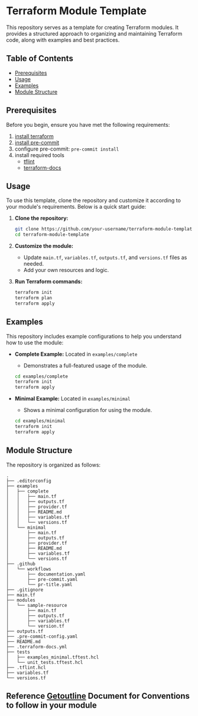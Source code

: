 # Terraform Module Template

This repository serves as a template for creating Terraform modules. It provides a structured approach to organizing and maintaining Terraform code, along with examples and best practices.

## Table of Contents

- [Prerequisites](#prerequisites)
- [Usage](#usage)
- [Examples](#examples)
- [Module Structure](#module-structure)

## Prerequisites

Before you begin, ensure you have met the following requirements:

1. [install terraform](https://developer.hashicorp.com/terraform/tutorials/aws-get-started/install-cli)
2. [install pre-commit](https://pre-commit.com/#install)
3. configure pre-commit: `pre-commit install`
4. install required tools
   - [tflint](https://github.com/terraform-linters/tflint)
   - [terraform-docs](https://github.com/terraform-docs/terraform-docs)

## Usage

To use this template, clone the repository and customize it according to your module's requirements. Below is a quick start guide:

1. **Clone the repository:**

   ```sh
   git clone https://github.com/your-username/terraform-module-template.git
   cd terraform-module-template
   ```
2. **Customize the module:**

   - Update `main.tf`, `variables.tf`, `outputs.tf`, and `versions.tf` files as needed.
   - Add your own resources and logic.
3. **Run Terraform commands:**

   ```sh
   terraform init
   terraform plan
   terraform apply
   ```

## Examples

This repository includes example configurations to help you understand how to use the module:

- **Complete Example:** Located in `examples/complete`

  - Demonstrates a full-featured usage of the module.

  ```sh
  cd examples/complete
  terraform init
  terraform apply
  ```
- **Minimal Example:** Located in `examples/minimal`

  - Shows a minimal configuration for using the module.

  ```sh
  cd examples/minimal
  terraform init
  terraform apply
  ```

## Module Structure

The repository is organized as follows:

```plaintext
.
├── .editorconfig
├── examples
│   ├── complete
│   │   ├── main.tf
│   │   ├── outputs.tf
│   │   ├── provider.tf
│   │   ├── README.md
│   │   ├── variables.tf
│   │   └── versions.tf
│   └── minimal
│       ├── main.tf
│       ├── outputs.tf
│       ├── provider.tf
│       ├── README.md
│       ├── variables.tf
│       └── versions.tf
├── .github
│   └── workflows
│       ├── documentation.yaml
│       ├── pre-commit.yaml
│       └── pr-title.yaml
├── .gitignore
├── main.tf
├── modules
│   └── sample-resource
│       ├── main.tf
│       ├── outputs.tf
│       ├── variables.tf
│       └── version.tf
├── outputs.tf
├── .pre-commit-config.yaml
├── README.md
├── .terraform-docs.yml
├── tests
│   ├── examples_minimal.tftest.hcl
│   └── unit_tests.tftest.hcl
├── .tflint.hcl
├── variables.tf
└── versions.tf
```

## Reference [Getoutline](https://infraspec.getoutline.com/doc/terraform-Xkko7xHwM5) Document for Conventions to follow in your module
